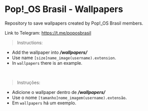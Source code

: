 # Pop!_OS Brasil - Wallpapers

Repository to save wallpapers created by Pop!_OS Brasil members.

Link to Telegram: https://t.me/poposbrasil

> Instructions:

* Add the wallpaper into <strong><i>/wallpapers/</i></strong>
* Use name ```[size]name_image(username).extension```.
* In ```wallpapers``` there is an example.

<br>

> Instruções:

* Adicione o wallpaper dentro de <strong><i>/wallpapers/</i></strong>
* Use o nome ```[tamanho]nome_imagem(username).extensão```.
* Em ```wallpapers``` há um exemplo.
